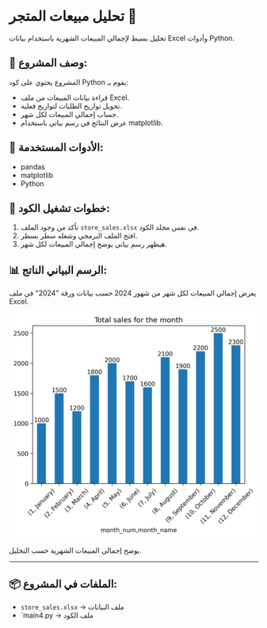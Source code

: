 # تحليل مبيعات المتجر 🛒

تحليل بسيط لإجمالي المبيعات الشهرية باستخدام بيانات Excel وأدوات Python.

## 📁 وصف المشروع:
المشروع يحتوي على كود Python يقوم بـ:
- قراءة بيانات المبيعات من ملف Excel.
- تحويل تواريخ الطلبات لتواريخ فعلية.
- حساب إجمالي المبيعات لكل شهر.
- عرض النتائج في رسم بياني باستخدام matplotlib.

## 🧰 الأدوات المستخدمة:
- pandas
- matplotlib
- Python

## 📝 خطوات تشغيل الكود:
1. تأكد من وجود الملف `store_sales.xlsx` في نفس مجلد الكود.
2. افتح الملف البرمجي وشغله سطر بسطر.
3. هيظهر رسم بياني يوضح إجمالي المبيعات لكل شهر.

## 📊 الرسم البياني الناتج:
يعرض إجمالي المبيعات لكل شهر من شهور 2024 حسب بيانات ورقة "2024" في ملف Excel.

![رسم بياني](chart.png)

يوضح إجمالي المبيعات الشهرية حسب التحليل.

---

## 📦 الملفات في المشروع:
- `store_sales.xlsx` → ملف البيانات
- `main4.py → ملف الكود 
